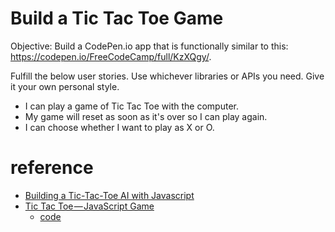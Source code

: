 # Build a Tic Tac Toe Game


Objective: Build a CodePen.io app that is functionally similar to this: https://codepen.io/FreeCodeCamp/full/KzXQgy/.

Fulfill the below user stories. Use whichever libraries or APIs you need. Give it your own personal style.
  - I can play a game of Tic Tac Toe with the computer.
  - My game will reset as soon as it's over so I can play again.
  - I can choose whether I want to play as X or O.


# reference
- [Building a Tic-Tac-Toe AI with Javascript](https://mostafa-samir.github.io/Tic-Tac-Toe-AI/)
- [Tic Tac Toe — JavaScript Game](https://medium.com/front-end-hacking/tic-tac-toe-javascript-game-b0cd6e98edd9#.eemk9gfeq)
  - [code](http://codepen.io/mrkaluzny/pen/kXwrvj)
